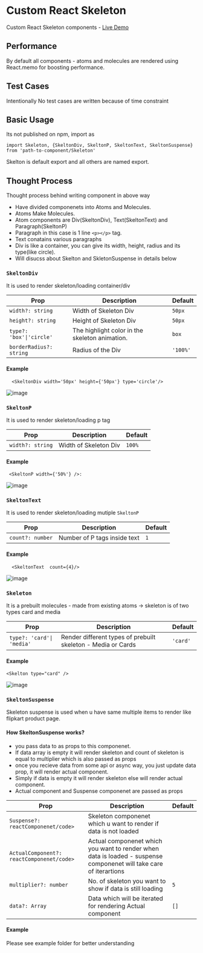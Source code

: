 # Custom React Skeleton

Custom React Skeleton components - [Live Demo](https://6286d040663ad60008b52e6a-resilient-sprinkles-3564ee.netlify.app/)

## Performance

By default all components - atoms and molecules are rendered using React.memo for boosting performance.
## Test Cases

Intentionally No test cases are written because of time constraint

## Basic Usage
Its not published on npm, import as 

```tsx
import Skeleton, {SkeltonDiv, SkeltonP, SkeltonText, SkeltonSuspense}  from 'path-to-component/Skeleton'

```

Skelton is default export and all others are named export.

## Thought Process
Thought process behind writing component in above way
- Have divided componenets into Atoms and Molecules.
- Atoms Make Molecules.
- Atom components are Div(SkeltonDiv), Text(SkeltonText) and Paragraph(SkeltonP) 
- Paragraph in this case is 1 line `<p></p>` tag.
- Text conatains various paragraphs
- Div is like a container, you can give its width, height, radius and its type(like circle).
- Will disucss about Skelton and SkletonSuspense in details below


### `SkeltonDiv`

It is used to render skeleton/loading container/div

<table>
    <thead>
        <tr>
            <th>Prop</th>
            <th>Description</th>
            <th>Default</th>
        </tr>
    </thead>
    <tbody>
        <tr>
            <td><code>width?: string</code></td>
            <td>Width of Skeleton Div</td>
            <td><code>50px</code></td>
        </tr>
      <tr>
            <td><code>height?: string</code></td>
            <td>Height of Skeleton Div</td>
            <td><code>50px</code></td>
        </tr>
        <tr>
            <td><code>type?: 'box'|'circle'</code></td>
            <td>The highlight color in the skeleton animation.</td>
            <td><code>box</code></td>
        </tr>
        <tr>
            <td><code>borderRadius?: string</code></td>
            <td>Radius of the Div</td>
            <td><code>'100%'</code></td>
        </tr>
    </tbody>
</table>

#### Example

```tsx
  <SkeltonDiv width='50px' height={'50px'} type='circle'/>

```
![image](https://user-images.githubusercontent.com/10628479/169420656-4b940f9c-0f31-473a-99ba-87c9fd2235c9.png)

### `SkeltonP`

It is used to render skeleton/loading p tag

<table>
    <thead>
        <tr>
            <th>Prop</th>
            <th>Description</th>
            <th>Default</th>
        </tr>
    </thead>
    <tbody>
        <tr>
            <td><code>width?: string</code></td>
            <td>Width of Skeleton Div</td>
            <td><code>100%</code></td>
        </tr>
   </tbody>
</table>

#### Example

```tsx
 <SkeltonP width={'50%'} />:
```
![image](https://user-images.githubusercontent.com/10628479/169421030-914aa482-f4b9-4bb9-90c7-f7023ce7aacf.png)


### `SkeltonText`

It is used to render skeleton/loading mutiple `SkeltonP`

<table>
    <thead>
        <tr>
            <th>Prop</th>
            <th>Description</th>
            <th>Default</th>
        </tr>
    </thead>
    <tbody>
        <tr>
            <td><code>count?: number</code></td>
            <td>Number of P tags inside text</td>
            <td><code>1</code></td>
        </tr>
   </tbody>
</table>

#### Example

```tsx
  <SkeltonText  count={4}/>
```
![image](https://user-images.githubusercontent.com/10628479/169421331-859d23bf-a357-4cd6-beec-d5ea97b11dc1.png)





### `Skeleton`

It is a prebuilt molecules - made from existing atoms -> skeleton is of two types card and media

<table>
    <thead>
        <tr>
            <th>Prop</th>
            <th>Description</th>
            <th>Default</th>
        </tr>
    </thead>
    <tbody>
        <tr>
            <td><code>type?: 'card'| 'media'</code></td>
            <td> Render different types of prebuilt skeleton - Media or Cards</td>
            <td><code>'card'</code></td>
        </tr>
   </tbody>
</table>

#### Example

```tsx
<Skelton type="card" />
```
![image](https://user-images.githubusercontent.com/10628479/169421620-36f6f74e-5c52-469d-b964-6f0960d58936.png)


### `SkeltonSuspense`

Skeleton suspense is used when u have same multiple items to render like flipkart product page. 

#### How SkeltonSuspense works?
- you pass data to as props to this componenet. 
- If data array is empty it will render skeleton and count of skeleton is equal to multiplier which is also passed as props
- once you recieve data from some api or async way, you just update data prop, it will render actual component.
- Simply if data is empty it will render skeleton else will render actual component.
- Actual component and Suspense componenet are passed as props 

<table>
    <thead>
        <tr>
            <th>Prop</th>
            <th>Description</th>
            <th>Default</th>
        </tr>
    </thead>
    <tbody>
        <tr>
            <td><code>Suspense?: reactComponenet/code></td>
            <td>Skeleton componenet which u want to render if data is not loaded</td>
            <td></td>
        </tr>
      <tr>
            <td><code>ActualComponent?: reactComponenet/code></td>
            <td>Actual componenet which you want to render when data is loaded - suspense componenet will take care of iterartions</td>
            <td></td>
        </tr>
      <tr>
            <td><code>multiplier?: number</code></td>
            <td>No. of skeleton you want to show if data is still loading</td>
            <td><code>5</code></td>
        </tr>
        <tr>
            <td><code>data?: Array</code></td>
            <td>Data which will be iterated for rendering Actual component</td>
            <td><code>[]</code></td>
        </tr>
    </tbody>
</table>

#### Example

Please see example folder for better understanding


